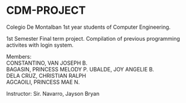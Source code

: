 # CDM-PROJECT

Colegio De Montalban 1st year students of Computer Engineering.

1st Semester Final term project. Compilation of previous programming activites with login system.


Members:  
CONSTANTINO, VAN JOSEPH B.  
BAGASIN, PRINCESS MELODY P. 
UBALDE, JOY ANGELIE B.  
DELA CRUZ, CHRISTIAN RALPH  
AGCAOILI, PRINCESS MAE N. 

Instructor: 
Sir. Navarro, Jayson Bryan
